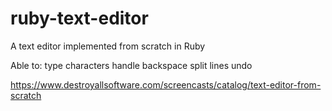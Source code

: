 # ruby-text-editor
A text editor implemented from scratch in Ruby

Able to:
type characters
handle backspace
split lines
undo

https://www.destroyallsoftware.com/screencasts/catalog/text-editor-from-scratch
